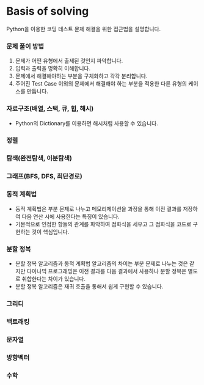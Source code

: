 # Basis of solving
Python을 이용한 코딩 테스트 문제 해결을 위한 접근법을 설명합니다.

### 문제 풀이 방법
1. 문제가 어떤 유형에서 출제된 것인지 파악합니다.
2. 입력과 출력을 명확히 이해합니다.
3. 문제에서 해결해야하는 부분을 구체화하고 각각 분리합니다.
4. 주어진 Test Case 이외의 문제에서 해결해야 하는 부분을 적용한 다른 유형의 케이스를 만듭니다.

### 자료구조(배열, 스택, 큐, 힙, 해시)
- Python의 Dictionary를 이용하면 해시처럼 사용할 수 있습니다.


### 정렬

### 탐색(완전탐색, 이분탐색)

### 그래프(BFS, DFS, 최단경로)

### 동적 계획법
- 동적 계획법은 부분 문제로 나누고 메모리제이션을 과정을 통해 이전 결과를 저장하여 다음 연산 시에 사용한다는 특징이 있습니다.
- 기본적으로 인접한 항들의 관계를 파악하여 점화식을 세우고 그 점화식을 코드로 구현하는 것이 핵심입니다.

### 분할 정복
- 분할 정복 알고리즘과 동적 계획법 알고리즘의 차이는 부분 문제로 나누는 것은 같지만 다이나믹 프로그래밍은 이전 결과를 다음 결과에서 사용하나 분할 정복은 별도로 취합한다는 차이가 있습니다.
- 분할 정복 알고리즘은 재귀 호출을 통해서 쉽게 구현할 수 있습니다.

### 그리디

### 백트래킹

### 문자열

### 방향벡터

### 수학
